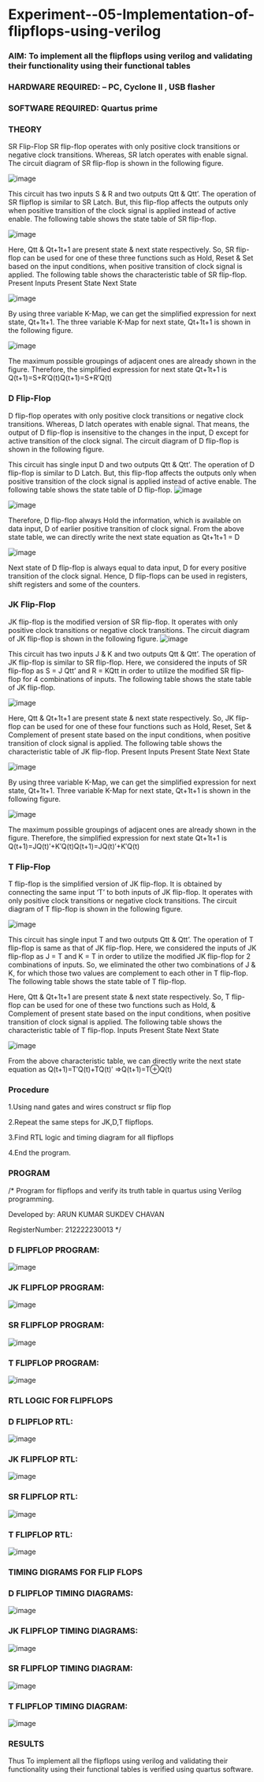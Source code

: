 # Experiment--05-Implementation-of-flipflops-using-verilog
### AIM: To implement all the flipflops using verilog and validating their functionality using their functional tables
### HARDWARE REQUIRED:  – PC, Cyclone II , USB flasher
### SOFTWARE REQUIRED:   Quartus prime
### THEORY 
SR Flip-Flop
SR flip-flop operates with only positive clock transitions or negative clock transitions. Whereas, SR latch operates with enable signal. The circuit diagram of SR flip-flop is shown in the following figure.

![image](https://user-images.githubusercontent.com/36288975/167910294-bb550548-b1dc-4cba-9044-31d9037d476b.png)

 
This circuit has two inputs S & R and two outputs Qtt & Qtt’. The operation of SR flipflop is similar to SR Latch. But, this flip-flop affects the outputs only when positive transition of the clock signal is applied instead of active enable.
The following table shows the state table of SR flip-flop.


![image](https://user-images.githubusercontent.com/36288975/167910648-ced88e69-869c-42e2-9718-a285a3902446.png)


Here, Qtt & Qt+1t+1 are present state & next state respectively. So, SR flip-flop can be used for one of these three functions such as Hold, Reset & Set based on the input conditions, when positive transition of clock signal is applied. The following table shows the characteristic table of SR flip-flop.
Present Inputs	Present State	Next State


![image](https://user-images.githubusercontent.com/36288975/167908180-5fc9d589-1cb5-41f5-b2c8-927e04f5f387.png)

By using three variable K-Map, we can get the simplified expression for next state, Qt+1t+1. The three variable K-Map for next state, Qt+1t+1 is shown in the following figure.

![image](https://user-images.githubusercontent.com/36288975/167908214-25b30a54-db20-4bcb-9385-5f93a1982a09.png)

 
The maximum possible groupings of adjacent ones are already shown in the figure. Therefore, the simplified expression for next state Qt+1t+1 is
Q(t+1)=S+R′Q(t)Q(t+1)=S+R′Q(t)


### D Flip-Flop
D flip-flop operates with only positive clock transitions or negative clock transitions. Whereas, D latch operates with enable signal. That means, the output of D flip-flop is insensitive to the changes in the input, D except for active transition of the clock signal. The circuit diagram of D flip-flop is shown in the following figure.
 
This circuit has single input D and two outputs Qtt & Qtt’. The operation of D flip-flop is similar to D Latch. But, this flip-flop affects the outputs only when positive transition of the clock signal is applied instead of active enable.
The following table shows the state table of D flip-flop.
![image](https://user-images.githubusercontent.com/36288975/167908342-e03f0cbb-5958-43bb-b74a-5e3ec2341675.png)

![image](https://user-images.githubusercontent.com/36288975/167910325-aeef0739-0a54-40e2-bebd-6f5fa0cad10e.png)



Therefore, D flip-flop always Hold the information, which is available on data input, D of earlier positive transition of clock signal. From the above state table, we can directly write the next state equation as
Qt+1t+1 = D



![image](https://user-images.githubusercontent.com/36288975/167908850-d39d07ba-7f9d-490a-b9f2-274e189fd047.png)

Next state of D flip-flop is always equal to data input, D for every positive transition of the clock signal. Hence, D flip-flops can be used in registers, shift registers and some of the counters.


### JK Flip-Flop
JK flip-flop is the modified version of SR flip-flop. It operates with only positive clock transitions or negative clock transitions. The circuit diagram of JK flip-flop is shown in the following figure.
![image](https://user-images.githubusercontent.com/36288975/167910378-d2d984a7-2815-4d17-8c41-ee4bdf59ec24.png) 

 
This circuit has two inputs J & K and two outputs Qtt & Qtt’. The operation of JK flip-flop is similar to SR flip-flop. Here, we considered the inputs of SR flip-flop as S = J Qtt’ and R = KQtt in order to utilize the modified SR flip-flop for 4 combinations of inputs.
The following table shows the state table of JK flip-flop.


![image](https://user-images.githubusercontent.com/36288975/167908575-59c35afb-50d3-46a2-888c-47478a3179d5.png)

Here, Qtt & Qt+1t+1 are present state & next state respectively. So, JK flip-flop can be used for one of these four functions such as Hold, Reset, Set & Complement of present state based on the input conditions, when positive transition of clock signal is applied. The following table shows the characteristic table of JK flip-flop.
Present Inputs	Present State	Next State

![image](https://user-images.githubusercontent.com/36288975/167908664-c854ffe9-0bd3-44c2-bfa6-e53928181c69.png)


By using three variable K-Map, we can get the simplified expression for next state, Qt+1t+1. Three variable K-Map for next state, Qt+1t+1 is shown in the following figure.
 
 
 ![image](https://user-images.githubusercontent.com/36288975/167908688-fa93c3e9-8323-4864-947d-c11d163d5a90.png)

The maximum possible groupings of adjacent ones are already shown in the figure. Therefore, the simplified expression for next state Qt+1t+1 is
Q(t+1)=JQ(t)′+K′Q(t)Q(t+1)=JQ(t)′+K′Q(t)



### T Flip-Flop
T flip-flop is the simplified version of JK flip-flop. It is obtained by connecting the same input ‘T’ to both inputs of JK flip-flop. It operates with only positive clock transitions or negative clock transitions. The circuit diagram of T flip-flop is shown in the following figure.

![image](https://user-images.githubusercontent.com/36288975/167911534-5f3c445d-bc68-46e2-9a9c-7efce5febc60.png)



This circuit has single input T and two outputs Qtt & Qtt’. The operation of T flip-flop is same as that of JK flip-flop. Here, we considered the inputs of JK flip-flop as J = T and K = T in order to utilize the modified JK flip-flop for 2 combinations of inputs. So, we eliminated the other two combinations of J & K, for which those two values are complement to each other in T flip-flop.
The following table shows the state table of T flip-flop.



Here, Qtt & Qt+1t+1 are present state & next state respectively. So, T flip-flop can be used for one of these two functions such as Hold, & Complement of present state based on the input conditions, when positive transition of clock signal is applied. The following table shows the characteristic table of T flip-flop.
Inputs	Present State	Next State


![image](https://user-images.githubusercontent.com/36288975/167909015-53aa9450-3f28-4202-887a-79d88228f8a0.png)

From the above characteristic table, we can directly write the next state equation as
Q(t+1)=T′Q(t)+TQ(t)′
⇒Q(t+1)=T⊕Q(t)

### Procedure

1.Using nand gates and wires construct sr flip flop

2.Repeat the same steps for JK,D,T flipflops.

3.Find RTL logic and timing diagram for all flipflops

4.End the program.


### PROGRAM 
/*
Program for flipflops  and verify its truth table in quartus using Verilog programming.

Developed by: ARUN KUMAR SUKDEV CHAVAN

RegisterNumber:  212222230013
*/
### D FLIPFLOP PROGRAM:
![image](https://github.com/arunkumarsukdevchavan/Experiment--05-Implementation-of-flipflops-using-verilog/assets/118343978/20866bff-9d02-4898-bb58-c059c1862378)

### JK FLIPFLOP PROGRAM:
![image](https://github.com/arunkumarsukdevchavan/Experiment--05-Implementation-of-flipflops-using-verilog/assets/118343978/a8cfcb44-31c1-4d53-96a4-25696a600022)


### SR FLIPFLOP PROGRAM:
![image](https://github.com/arunkumarsukdevchavan/Experiment--05-Implementation-of-flipflops-using-verilog/assets/118343978/a6361901-5961-4218-b6fc-5181c3ba27d4)

### T FLIPFLOP PROGRAM:
![image](https://github.com/srikarthickeyanganapathy/Experiment--05-Implementation-of-flipflops-using-verilog/raw/main/flipflopT/Screenshot%20(63).png)

### RTL LOGIC FOR FLIPFLOPS
### D FLIPFLOP RTL:
![image](https://github.com/arunkumarsukdevchavan/Experiment--05-Implementation-of-flipflops-using-verilog/assets/118343978/21ef3301-ac0b-4cf0-922c-90ec332e2073)


### JK FLIPFLOP RTL:
![image](https://github.com/arunkumarsukdevchavan/Experiment--05-Implementation-of-flipflops-using-verilog/assets/118343978/bde2147e-106a-45a3-b215-3029421ec38a)


### SR FLIPFLOP RTL:
![image](https://github.com/srikarthickeyanganapathy/Experiment--05-Implementation-of-flipflops-using-verilog/raw/main/flipflopsr/Screenshot%20(54).png)


### T FLIPFLOP RTL:
![image](https://github.com/srikarthickeyanganapathy/Experiment--05-Implementation-of-flipflops-using-verilog/raw/main/flipflopT/Screenshot%20(64).png)

### TIMING DIGRAMS FOR FLIP FLOPS
### D FLIPFLOP TIMING DIAGRAMS:
![image](https://github.com/srikarthickeyanganapathy/Experiment--05-Implementation-of-flipflops-using-verilog/raw/main/flipflopD/Screenshot%20(62).png)


### JK FLIPFLOP TIMING DIAGRAMS:
![image](https://github.com/srikarthickeyanganapathy/Experiment--05-Implementation-of-flipflops-using-verilog/raw/main/flipflopjk/Screenshot%20(59).png)


### SR FLIPFLOP TIMING DIAGRAM:
![image](https://github.com/srikarthickeyanganapathy/Experiment--05-Implementation-of-flipflops-using-verilog/raw/main/flipflopsr/Screenshot%20(56).png)


### T FLIPFLOP TIMING DIAGRAM:

![image](https://github.com/srikarthickeyanganapathy/Experiment--05-Implementation-of-flipflops-using-verilog/raw/main/flipflopT/Screenshot%20(65).png)











### RESULTS 
Thus To implement all the flipflops using verilog and validating their functionality using their functional tables is verified using quartus software.
